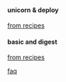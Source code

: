 #### unicorn & deploy

 [from recipes](http://recipes.sinatrarb.com/p/deployment/nginx_proxied_to_unicorn?#article)


#### basic and digest
 [from recipes](http://recipes.sinatrarb.com/p/deployment/nginx_proxied_to_unicorn?#article)
 
 [faq](http://www.sinatrarb.com/faq.html)
